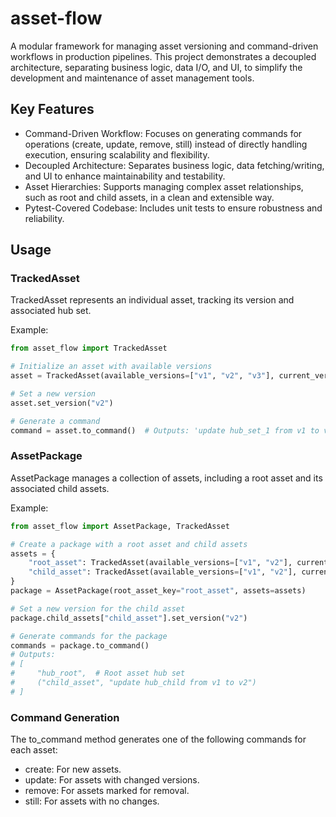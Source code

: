 # asset-flow
A modular framework for managing asset versioning and command-driven workflows in production pipelines. This project demonstrates a decoupled architecture, separating business logic, data I/O, and UI, to simplify the development and maintenance of asset management tools.

## Key Features
- Command-Driven Workflow: Focuses on generating commands for operations (create, update, remove, still) instead of directly handling execution, ensuring scalability and flexibility.
- Decoupled Architecture: Separates business logic, data fetching/writing, and UI to enhance maintainability and testability.
- Asset Hierarchies: Supports managing complex asset relationships, such as root and child assets, in a clean and extensible way.
- Pytest-Covered Codebase: Includes unit tests to ensure robustness and reliability.

## Usage
### TrackedAsset
TrackedAsset represents an individual asset, tracking its version and associated hub set.

Example:
```python
from asset_flow import TrackedAsset

# Initialize an asset with available versions
asset = TrackedAsset(available_versions=["v1", "v2", "v3"], current_version="v1", hub_set_name="hub_set_1")

# Set a new version
asset.set_version("v2")

# Generate a command
command = asset.to_command()  # Outputs: 'update hub_set_1 from v1 to v2'
```

### AssetPackage
AssetPackage manages a collection of assets, including a root asset and its associated child assets.

Example:
```python
from asset_flow import AssetPackage, TrackedAsset

# Create a package with a root asset and child assets
assets = {
    "root_asset": TrackedAsset(available_versions=["v1", "v2"], current_version="v1", hub_set_name="hub_root"),
    "child_asset": TrackedAsset(available_versions=["v1", "v2"], current_version="v1", hub_set_name="hub_child"),
}
package = AssetPackage(root_asset_key="root_asset", assets=assets)

# Set a new version for the child asset
package.child_assets["child_asset"].set_version("v2")

# Generate commands for the package
commands = package.to_command()
# Outputs:
# [
#     "hub_root",  # Root asset hub set
#     ("child_asset", "update hub_child from v1 to v2")
# ]
```

### Command Generation
The to_command method generates one of the following commands for each asset:

- create: For new assets.
- update: For assets with changed versions.
- remove: For assets marked for removal.
- still: For assets with no changes.
